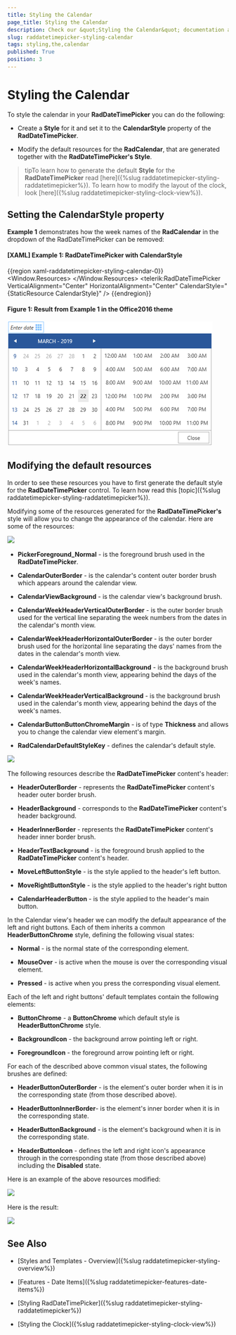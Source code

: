 ```yaml
---
title: Styling the Calendar
page_title: Styling the Calendar
description: Check our &quot;Styling the Calendar&quot; documentation article for the RadDateTimePicker WPF control.
slug: raddatetimepicker-styling-calendar
tags: styling,the,calendar
published: True
position: 3
---
```


# Styling the Calendar

To style the calendar in your __RadDateTimePicker__ you can do the following:

* Create a __Style__ for it and set it to the __CalendarStyle__ property of the __RadDateTimePicker__.

* Modify the default resources for the __RadCalendar__, that are generated together with the __RadDateTimePicker's Style__.

>tipTo learn how to generate the default __Style__ for the __RadDateTimePicker__ read [here]({%slug raddatetimepicker-styling-raddatetimepicker%}). To learn how to modify the layout of the clock, look [here]({%slug raddatetimepicker-styling-clock-view%}).

## Setting the CalendarStyle property

__Example 1__ demonstrates how the week names of the __RadCalendar__ in the dropdown of the RadDateTimePicker can be removed:

#### __[XAML] Example 1: RadDateTimePicker with CalendarStyle__

{{region xaml-raddatetimepicker-styling-calendar-0}}
	<Window.Resources>
        <!-- If you are using the Xaml binaries, you do not have to set the BasedOn attribute-->
        <Style x:Key="CalendarStyle" TargetType="telerik:RadCalendar" BasedOn="{StaticResource RadCalendarStyle}">
            <Setter Property="AreWeekNamesVisible" Value="False" />
        </Style>
    </Window.Resources>
    <Grid>
        <telerik:RadDateTimePicker VerticalAlignment="Center" HorizontalAlignment="Center" CalendarStyle="{StaticResource CalendarStyle}" />
    </Grid>
{{endregion}}

#### __Figure 1: Result from Example 1 in the Office2016 theme__
![RadCalendar with week names removed](images/DateTimePicker_StylingTheCalendar.png)

## Modifying the default resources

In order to see these resources you have to first generate the default style for the __RadDateTimePicker__ control. To learn how read this [topic]({%slug raddatetimepicker-styling-raddatetimepicker%}).

Modifying some of the resources generated for the __RadDateTimePicker's__ style will allow you to change the appearance of the calendar. Here are some of the resources:

![](images/dateTimePicker_styling_styling_the_calendar_010.png)

* __PickerForeground_Normal__ - is the foreground brush used in the __RadDateTimePicker__.

* __CalendarOuterBorder__ - is the calendar's content outer border brush which appears around the calendar view.

* __CalendarViewBackground__ - is the calendar view's background brush.

* __CalendarWeekHeaderVerticalOuterBorder__ - is the outer border brush used for the vertical line separating the week numbers from the dates in the calendar's month view.

* __CalendarWeekHeaderHorizontalOuterBorder__ - is the outer border brush used for the horizontal line separating the days' names from the dates in the calendar's month view.

* __CalendarWeekHeaderHorizontalBackground__ - is the background brush used in the calendar's month view, appearing behind the days of the week's names.

* __CalendarWeekHeaderVerticalBackground__ - is the background brush used in the calendar's month view, appearing behind the days of the week's names.

* __CalendarButtonButtonChromeMargin__ - is of type __Thickness__ and allows you to change the calendar view element's margin.

* __RadCalendarDefaultStyleKey__ - defines the calendar's default style.

![](images/dateTimePicker_styling_styling_the_calendar_011.png)

The following resources describe the __RadDateTimePicker__ content's header:

* __HeaderOuterBorder__ - represents the __RadDateTimePicker__ content's header outer border brush.

* __HeaderBackground__ - corresponds to the __RadDateTimePicker__ content's header background.

* __HeaderInnerBorder__ - represents the __RadDateTimePicker__ content's header inner border brush.

* __HeaderTextBackground__ - is the foreground brush applied to the __RadDateTimePicker__ content's header.

* __MoveLeftButtonStyle__ - is the style applied to the header's left button.

* __MoveRightButtonStyle__ - is the style applied to the header's right button

* __CalendarHeaderButton__ - is the style applied to the header's main button.

In the Calendar view's header we can modify the default appearance of the left and right buttons. Each of them inherits a common __HeaderButtonChrome__ style, defining the following visual states:

* __Normal__ - is the normal state of the corresponding element.

* __MouseOver__ - is active when the mouse is over the corresponding visual element.

* __Pressed__ - is active when you press the corresponding visual element.

Each of the left and right buttons' default templates contain the following elements:

* __ButtonChrome__ - a __ButtonChrome__ which default style is __HeaderButtonChrome__ style.

* __BackgroundIcon__ - the background arrow pointing left or right.

* __ForegroundIcon__ - the foreground arrow pointing left or right.

For each of the described above common visual states, the following brushes are defined:

* __HeaderButtonOuterBorder__ - is the element's outer border when it is in the corresponding state (from those described above).

* __HeaderButtonInnerBorder__- is the element's inner border when it is in the corresponding state.

* __HeaderButtonBackground__ - is the element's background when it is in the corresponding state.

* __HeaderButtonIcon__ - defines the left and right icon's appearance through in the corresponding state (from those described above) including the __Disabled__ state.

Here is an example of the above resources modified:

![](images/dateTimePicker_styling_styling_the_calendar_020.png)

Here is the result:

![](images/dateTimePicker_styling_styling_the_calendar_030.png)

## See Also

 * [Styles and Templates - Overview]({%slug raddatetimepicker-styling-overview%})

 * [Features - Date Items]({%slug raddatetimepicker-features-date-items%})

 * [Styling RadDateTimePicker]({%slug raddatetimepicker-styling-raddatetimepicker%})

 * [Styling the Clock]({%slug raddatetimepicker-styling-clock-view%})